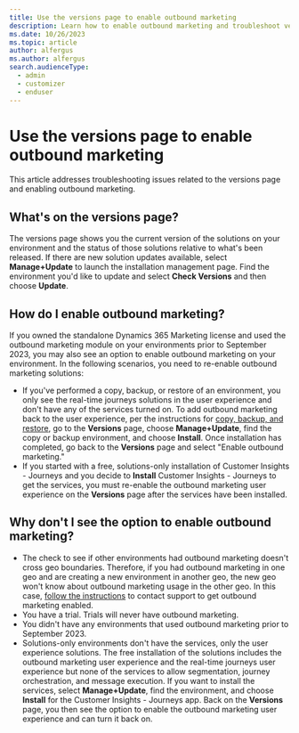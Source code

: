 ```yaml
---
title: Use the versions page to enable outbound marketing
description: Learn how to enable outbound marketing and troubleshoot version control in Dynamics 365 Customer Insights - Journeys.
ms.date: 10/26/2023
ms.topic: article
author: alfergus
ms.author: alfergus
search.audienceType: 
  - admin
  - customizer
  - enduser
---
```


# Use the versions page to enable outbound marketing

This article addresses troubleshooting issues related to the versions page and enabling outbound marketing.

## What's on the versions page?

The versions page shows you the current version of the solutions on your environment and the status of those solutions relative to what's been released. If there are new solution updates available, select **Manage+Update** to launch the installation management page. Find the environment you'd like to update and select **Check Versions** and then choose **Update**.

## How do I enable outbound marketing?

If you owned the standalone Dynamics 365 Marketing license and used the outbound marketing module on your environments prior to September 2023, you may also see an option to enable outbound marketing on your environment. In the following scenarios, you need to re-enable outbound marketing solutions:
- If you've performed a copy, backup, or restore of an environment, you only see the real-time journeys solutions in the user experience and don't have any of the services turned on. To add outbound marketing back to the user experience, per the instructions for [copy, backup, and restore](copy-or-restore.md), go to the **Versions** page, choose **Manage+Update**, find the copy or backup environment, and choose **Install**. Once installation has completed, go back to the **Versions** page and select "Enable outbound marketing."
- If you started with a free, solutions-only installation of Customer Insights - Journeys and you decide to **Install** Customer Insights - Journeys to get the services, you must re-enable the outbound marketing user experience on the **Versions** page after the services have been installed.

## Why don't I see the option to enable outbound marketing?

- The check to see if other environments had outbound marketing doesn't cross geo boundaries. Therefore, if you had outbound marketing in one geo and are creating a new environment in another geo, the new geo won't know about outbound marketing usage in the other geo. In this case, [follow the instructions](transition-overview.md#create-a-support-ticket-requesting-outbound-marketing) to contact support to get outbound marketing enabled.
- You have a trial. Trials will never have outbound marketing.
- You didn't have any environments that used outbound marketing prior to September 2023.
- Solutions-only environments don't have the services, only the user experience solutions. The free installation of the solutions includes the outbound marketing user experience and the real-time journeys user experience but none of the services to allow segmentation, journey orchestration, and message execution. If you want to install the services, select **Manage+Update**, find the environment, and choose **Install** for the Customer Insights - Journeys app. Back on the **Versions** page, you then see the option to enable the outbound marketing user experience and can turn it back on.
